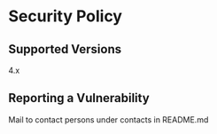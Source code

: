 # Security Policy

## Supported Versions

4.x

## Reporting a Vulnerability

Mail to contact persons under contacts in README.md
